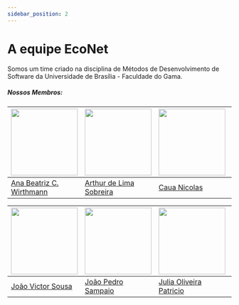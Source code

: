```yaml
---
sidebar_position: 2
---
```



# A equipe EcoNet

Somos um time criado na disciplina de Métodos de Desenvolvimento de Software da Universidade de Brasília - Faculdade do Gama.

##### Nossos Membros:

<!-- Tabela com os nomes e fotos-->
| <a href="https://github.com/anawirthmann"><img src="https://avatars.githubusercontent.com/u/91133974?v=4" width="150"></a> | <a href="https://github.com/arthor13"><img src="https://avatars.githubusercontent.com/u/112632734?v=4" width="150"></a> | <a href="https://github.com/CauaNicolas"><img src="https://avatars.githubusercontent.com/u/79241219?v=4" width="150"></a> | <a href="https://github.com/SDC-Diih"><img src="https://avatars.githubusercontent.com/u/48413982?v=4" width="150"></a> | <a href="https://github.com/gabrielaugusto23"><img src="https://avatars.githubusercontent.com/u/103151217?v=4" width="150"></a> | <a href="https://github.com/bielg7"><img src="https://avatars.githubusercontent.com/u/150948362?v=4" width="150"></a> |
|----------|----------|----------|----------|----------|----------|
| [Ana Beatriz C. Wirthmann](https://github.com/anawirthmann) | [Arthur de Lima Sobreira](https://github.com/arthor13) | [Caua Nicolas](https://github.com/CauaNicolas) | [Diogo Oliveira Ferreira](https://github.com/SDC-Diih) | [Gabriel Augusto](https://github.com/gabrielaugusto23) | [Gabriel Pereira](https://github.com/bielg7) |

| <a href="https://github.com/Discicle"><img src="https://avatars.githubusercontent.com/u/117182979?v=4" width="150"></a> | <a href="https://github.com/jopesmp"><img src="https://avatars.githubusercontent.com/u/113356974?v=4" width="150"></a> | <a href="https://github.com/juliapat18"><img src="https://avatars.githubusercontent.com/u/204951019?v=4" width="150"></a> | <a href="https://github.com/marianagonzaga0"><img src="https://avatars.githubusercontent.com/u/193804034?v=4" width="150"></a> | <a href="https://github.com/rFaelxs"><img src="https://avatars.githubusercontent.com/u/176593068?v=4" width="150"></a> | <a href="https://github.com/TiagoSTdeLyra"><img src="https://avatars.githubusercontent.com/u/56367136?v=4" width="150"></a> |
|----------|----------|----------|----------|----------|----------|
| [João Victor Sousa](https://github.com/Discicle) | [João Pedro Sampaio](https://github.com/jopesmp) | [Julia Oliveira Patricio](https://github.com/juliapat18) | [Mariana Ribeiro](https://github.com/marianagonzaga0) | [Rafael Siqueira Soares](https://github.com/rFaelxs) | [Tiago Scherrer](https://github.com/TiagoSTdeLyra) |